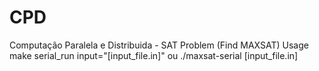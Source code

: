 # CPD
Computação Paralela e Distribuida - SAT Problem (Find MAXSAT)
Usage make serial_run input="[input_file.in]" ou ./maxsat-serial [input_file.in]
